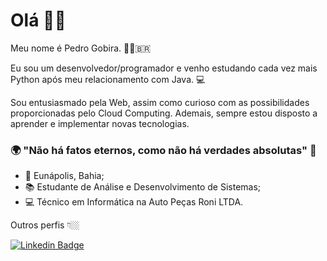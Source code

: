 # Olá 👋🏻

Meu nome é Pedro Gobira. 👨🏻‍🇧🇷

Eu sou um desenvolvedor/programador e venho estudando cada vez mais Python após meu relacionamento com Java. 💻

Sou entusiasmado pela Web, assim como curioso com as possibilidades proporcionadas pelo Cloud Computing. Ademais, sempre estou disposto a aprender e implementar novas tecnologias.

### 🌍 "Não há fatos eternos, como não há verdades absolutas" 🧠

- 📍 Eunápolis, Bahia;
- 📚 Estudante de Análise e Desenvolvimento de Sistemas;
- 💻 Técnico em Informática na Auto Peças Roni LTDA.

Outros perfis 👇🏼

[![Linkedin Badge](https://img.shields.io/badge/-LinkedIn-blue?style=flat-square&logo=Linkedin&logoColor=white&link=https://www.linkedin.com/in/pedro-gobira)](https://www.linkedin.com/in/pedro-gobira)
